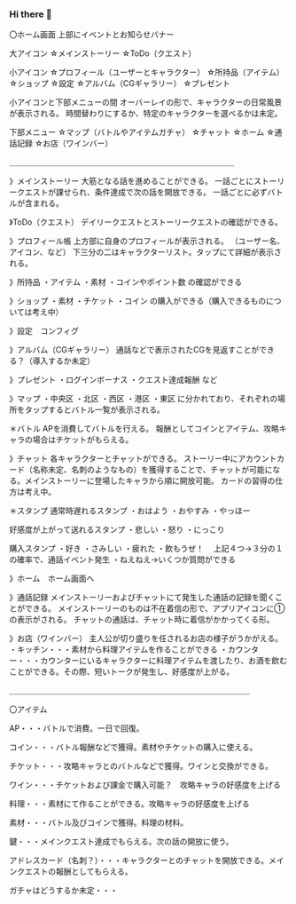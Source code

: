 ### Hi there 👋

〇ホーム画面
上部にイベントとお知らせバナー

大アイコン
☆メインストーリー
☆ToDo（クエスト）

小アイコン
☆プロフィール（ユーザーとキャラクター）
☆所持品（アイテム）
☆ショップ
☆設定
☆アルバム（CGギャラリー）
☆プレゼント

小アイコンと下部メニューの間
オーバーレイの形で、キャラクターの日常風景が表示される。
時間替わりにするか、特定のキャラクターを選べるかは未定。

下部メニュー
☆マップ（バトルやアイテムガチャ）
☆チャット
☆ホーム
☆通話記録
☆お店（ワインバー）

＿＿＿＿＿＿＿＿＿＿＿＿＿＿＿＿＿＿＿＿＿＿＿＿＿＿＿＿＿

》メインストーリー
大筋となる話を進めることができる。
一話ごとにストーリークエストが課せられ、条件達成で次の話を開放できる。
一話ごとに必ずバトルが含まれる。


》ToDo（クエスト）
デイリークエストとストーリークエストの確認ができる。


》プロフィール帳
上方部に自身のプロフィールが表示される。
（ユーザー名、アイコン、など）
下三分の二はキャラクターリスト。タップにて詳細が表示される。


》所持品
・アイテム
・素材
・コインやポイント数
の確認ができる


》ショップ
・素材
・チケット
・コイン
の購入ができる（購入できるものについては考え中）


》設定　コンフィグ


》アルバム（CGギャラリー）
通話などで表示されたCGを見返すことができる？（導入するか未定）


》プレゼント
・ログインボーナス
・クエスト達成報酬
など


》マップ
・中央区
・北区
・西区
・港区
・東区
に分かれており、それぞれの場所をタップするとバトル一覧が表示される。

＊バトル
APを消費してバトルを行える。
報酬としてコインとアイテム、攻略キャラの場合はチケットがもらえる。


》チャット
各キャラクターとチャットができる。
ストーリー中にアカウントカード（名称未定、名刺のようなもの）を獲得することで、チャットが可能になる。メインストーリーに登場したキャラから順に開放可能。
カードの習得の仕方は考え中。

＊スタンプ
通常時遅れるスタンプ
・おはよう
・おやすみ
・やっほー

好感度が上がって送れるスタンプ
・悲しい
・怒り
・にっこり

購入スタンプ
・好き
・さみしい
・疲れた
・飲もうぜ！
　上記４つ→３分の１の確率で、通話イベント発生
・ねえねえ→いくつか質問ができる


》ホーム　ホーム画面へ


》通話記録
メインストーリーおよびチャットにて発生した通話の記録を聞くことができる。
メインストーリーのものは不在着信の形で、アプリアイコンに①の表示がされる。
チャットの通話は、チャット時に着信がかかってくる形。


》お店（ワインバー）
主人公が切り盛りを任されるお店の様子がうかがえる。
・キッチン・・・素材から料理アイテムを作ることができる
・カウンター・・・カウンターにいるキャラクターに料理アイテムを渡したり、お酒を飲むことができる。その際、短いトークが発生し、好感度が上がる。

＿＿＿＿＿＿＿＿＿＿＿＿＿＿＿＿＿＿＿＿＿＿＿＿＿＿＿＿＿＿＿

〇アイテム

AP・・・バトルで消費。一日で回復。

コイン・・・バトル報酬などで獲得。素材やチケットの購入に使える。

チケット・・・攻略キャラとのバトルなどで獲得。ワインと交換ができる。

ワイン・・・チケットおよび課金で購入可能？　攻略キャラの好感度を上げる

料理・・・素材にて作ることができる。攻略キャラの好感度を上げる

素材・・・バトル及びコインで獲得。料理の材料。

鍵・・・メインクエスト達成でもらえる。次の話の開放に使う。

アドレスカード（名刺？）・・・キャラクターとのチャットを開放できる。メインクエストの報酬としてもらえる。

ガチャはどうするか未定・・・





